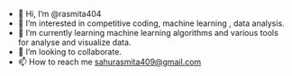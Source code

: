 - 👋 Hi, I’m @rasmita404
- 👀 I’m interested in competitive coding, machine learning , data analysis.
- 🌱 I’m currently learning  machine learning algorithms and various tools for analyse and visualize data.
- 💞️ I’m looking to collaborate.
- 📫 How to reach me sahurasmita409@gmail.com

<!---
rasmita404/rasmita404 is a ✨ special ✨ repository because its `README.md` (this file) appears on your GitHub profile.
You can click the Preview link to take a look at your changes.
--->

